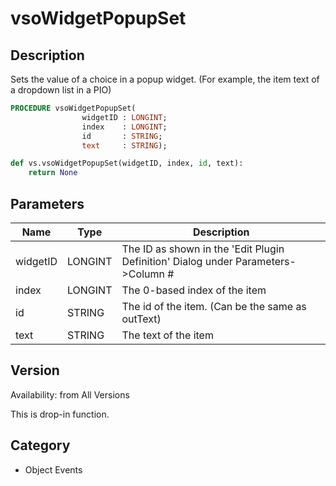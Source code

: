 # vsoWidgetPopupSet

## Description
Sets the value of a choice in a popup widget. (For example, the item text of a dropdown list in a PIO)

```pascal
PROCEDURE vsoWidgetPopupSet(
				widgetID : LONGINT;
				index    : LONGINT;
				id       : STRING;
				text     : STRING);
```

```python
def vs.vsoWidgetPopupSet(widgetID, index, id, text):
    return None
```

## Parameters
|Name|Type|Description|
|---|---|---|
|widgetID|LONGINT|The ID as shown in the 'Edit Plugin Definition' Dialog under Parameters->Column #|
|index|LONGINT|The 0-based index of the item|
|id|STRING|The id of the item. (Can be the same as outText)|
|text|STRING|The text of the item|

## Version
Availability: from All Versions

This is drop-in function.

## Category
* Object Events

